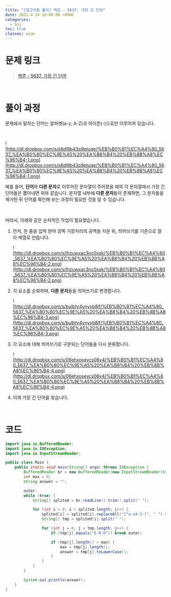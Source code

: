```yaml
---
title: "[알고리즘 풀이] 백준 - 5637. 가장 긴 단어"
date: 2021-4-24 18:00:00 +0900
categories:
  - boj
toc: true
classes: wide
---
```



# 문제 링크

> [백준 - 5637. 가장 긴 단어](https://www.acmicpc.net/problem/5637)

<br>

# 풀이 과정

문제에서 말하는 단어는 알파벳(a-z, A-Z)과 하이픈(-)으로만 이루어져 있습니다. 

<br>

![http://dl.dropbox.com/s/s6dl9b43o9ptuqe/%EB%B0%B1%EC%A4%80_5637_%EA%B0%80%EC%9E%A5%20%EA%B8%B4%20%EB%8B%A8%EC%96%B4-1.png](http://dl.dropbox.com/s/s6dl9b43o9ptuqe/%EB%B0%B1%EC%A4%80_5637_%EA%B0%80%EC%9E%A5%20%EA%B8%B4%20%EB%8B%A8%EC%96%B4-1.png)

예를 들어, **단어**와 **다른 문자**로 이루어진 문자열이 주어졌을 때의 각 문자열에서 가장 긴 단어들은 뽑아내면 위와 같습니다. 문자열 내부에 **다른 문자**들이 존재하면, 그 문자들을 제거한 뒤 단어를 확인해 보는 과정이 필요한 것을 알 수 있습니다.

<br>

따라서, 아래와 같은 순차적인 작업이 필요했습니다.

1. 먼저, 한 줄을 입력 받아 양쪽 가장자리의 공백을 지운 뒤, 띄어쓰기를 기준으로 잘라 배열로 만듭니다.

    ![http://dl.dropbox.com/s/lhzuwxac3nc0xsk/%EB%B0%B1%EC%A4%80_5637_%EA%B0%80%EC%9E%A5%20%EA%B8%B4%20%EB%8B%A8%EC%96%B4-2.png](http://dl.dropbox.com/s/lhzuwxac3nc0xsk/%EB%B0%B1%EC%A4%80_5637_%EA%B0%80%EC%9E%A5%20%EA%B8%B4%20%EB%8B%A8%EC%96%B4-2.png)

2. 각 요소를 순회하며, **다른 문자**들을 띄어쓰기로 변경합니다.

    ![http://dl.dropbox.com/s/bulbhr4ynyvb8lf/%EB%B0%B1%EC%A4%80_5637_%EA%B0%80%EC%9E%A5%20%EA%B8%B4%20%EB%8B%A8%EC%96%B4-3.png](http://dl.dropbox.com/s/bulbhr4ynyvb8lf/%EB%B0%B1%EC%A4%80_5637_%EA%B0%80%EC%9E%A5%20%EA%B8%B4%20%EB%8B%A8%EC%96%B4-3.png)

3. 각 요소에 대해 띄어쓰기로 구분되는 단어들을 다시 분류합니다.

    ![http://dl.dropbox.com/s/06ehxoseycs06v4/%EB%B0%B1%EC%A4%80_5637_%EA%B0%80%EC%9E%A5%20%EA%B8%B4%20%EB%8B%A8%EC%96%B4-4.png](http://dl.dropbox.com/s/06ehxoseycs06v4/%EB%B0%B1%EC%A4%80_5637_%EA%B0%80%EC%9E%A5%20%EA%B8%B4%20%EB%8B%A8%EC%96%B4-4.png)

4. 이제 가장 긴 단어를 찾습니다.

<br>

# 코드

```java
import java.io.BufferedReader;
import java.io.IOException;
import java.io.InputStreamReader;

public class Main {
    public static void main(String[] args) throws IOException {
        BufferedReader br = new BufferedReader(new InputStreamReader(System.in));
        int max = 0;
        String answer = "";

        outer:
        while (true) {
            String[] splited = br.readLine().trim().split(" ");

            for (int i = 0; i < splited.length; i++) {
                splited[i] = splited[i].replaceAll("[^a-zA-Z-]", " ").trim();
                String[] tmp = splited[i].split(" ");

                for (int j = 0; j < tmp.length; j++) {
                    if (tmp[j].equals("E-N-D")) break outer;

                    if (tmp[j].length() > max) {
                        max = tmp[j].length();
                        answer = tmp[j].toLowerCase();
                    }
                }
            }
        }

        System.out.println(answer);
    }
}
```